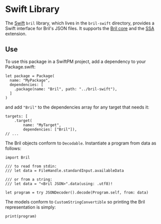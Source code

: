 Swift Library
============

The [Swift][] `bril` library, which lives in the `bril-swift` directory, provides a Swift interface for Bril's JSON files. It supports the [Bril core][core] and the [SSA][] extension.

Use
---

To use this package in a SwiftPM project, add a dependency to your Package.swift:

```
let package = Package(
  name: "MyPackage",
  dependencies: [
    .package(name: "Bril", path: "../bril-swift"),
  ]
)
```

and add `"Bril"` to the dependencies array for any target that needs it:

```
targets: [
    .target(
        name: "MyTarget",
        dependencies: ["Bril"]),
// ...
```

The Bril objects conform to `Decodable`. Instantiate a program from data as follows:

```
import Bril

/// to read from stdin:
/// let data = FileHandle.standardInput.availableData

/// or from a string:
/// let data = "<Bril JSON>".data(using: .utf8)!

let program = try JSONDecoder().decode(Program.self, from: data)
```

The models conform to `CustomStringConvertible` so printing the Bril representation is simply:

```
print(program)
```

[swift]: https://swift.org/about/
[core]: ../lang/core.md
[ssa]: ../lang/ssa.md
